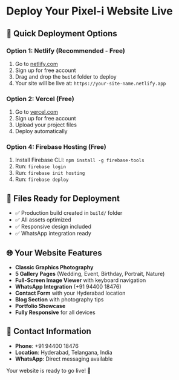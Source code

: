 # Deploy Your Pixel-i Website Live

## 🚀 Quick Deployment Options

### Option 1: Netlify (Recommended - Free)
1. Go to [netlify.com](https://netlify.com)
2. Sign up for free account
3. Drag and drop the `build` folder to deploy
4. Your site will be live at: `https://your-site-name.netlify.app`

### Option 2: Vercel (Free)
1. Go to [vercel.com](https://vercel.com)
2. Sign up for free account
3. Upload your project files
4. Deploy automatically

### Option 4: Firebase Hosting (Free)
1. Install Firebase CLI: `npm install -g firebase-tools`
2. Run: `firebase login`
3. Run: `firebase init hosting`
4. Run: `firebase deploy`

## 📁 Files Ready for Deployment
- ✅ Production build created in `build/` folder
- ✅ All assets optimized
- ✅ Responsive design included
- ✅ WhatsApp integration ready

## 🌐 Your Website Features
- **Classic Graphics Photography**
- **5 Gallery Pages** (Wedding, Event, Birthday, Portrait, Nature)
- **Full-Screen Image Viewer** with keyboard navigation
- **WhatsApp Integration** (+91 94400 18476)
- **Contact Form** with your Hyderabad location
- **Blog Section** with photography tips
- **Portfolio Showcase**
- **Fully Responsive** for all devices

## 📱 Contact Information
- **Phone**: +91 94400 18476
- **Location**: Hyderabad, Telangana, India
- **WhatsApp**: Direct messaging available

Your website is ready to go live! 🎉
